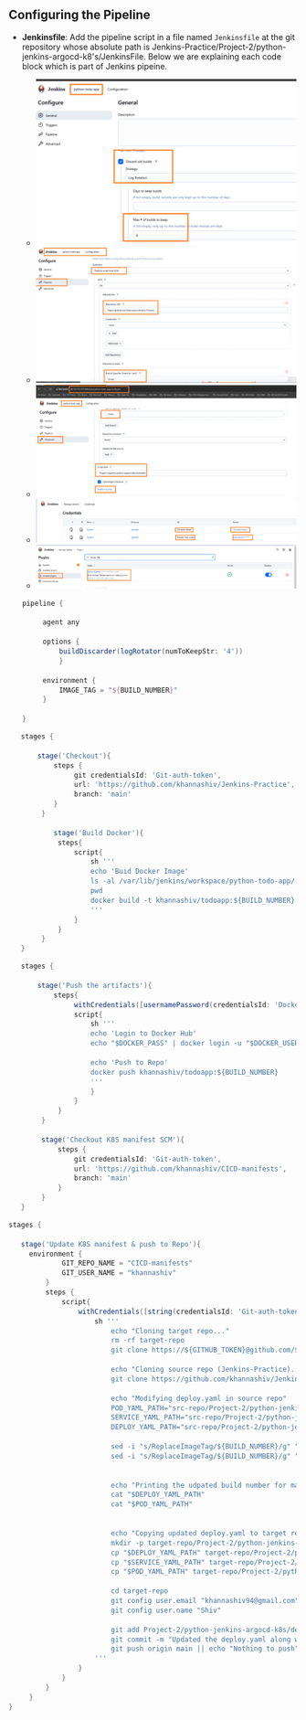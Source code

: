 ## Configuring the Pipeline

- **Jenkinsfile**: Add the pipeline script in a file named `Jenkinsfile` at the git repository whose absolute path is Jenkins-Practice/Project-2/python-jenkins-argocd-k8's/JenkinsFile. Below we are explaining each code block which is part of Jenkins pipeine.

    - ![](images/Jenkins-config-1.PNG "Jenkins-config-1")
    - ![](images/Jenkins-config-2.PNG "Jenkins-config-2")
    - ![](images/Jenkins-config-3.PNG "Jenkins-config-3")
    - ![](images/Jenkins-config-4.PNG "Jenkins-config-4")
    - ![](images/Jenkins-config-5.PNG "Jenkins-config-5")

   ```groovy
   pipeline {

        agent any 

        options {
            buildDiscarder(logRotator(numToKeepStr: '4'))
            }
        
        environment {
            IMAGE_TAG = "${BUILD_NUMBER}"
        }
        
   }
   ```

   <!-- Explaination of above code block .
        -- pipeline  : This starts the declarative pipeline block — the top-level container for everything.
        -- agent any : This tells Jenkins to run the pipeline on any available agent (node). If you have a Jenkins cluster, this can run on any worker.
        -- options { buildDiscarder(...) } : This limits how many past builds Jenkins keeps.
            . logRotator(numToKeepStr: '4') : means keep only the last 4 builds, and discard older ones.This is mainly useful for saving disk space.
        -- environment { IMAGE_TAG = "${BUILD_NUMBER}" }
            . This sets an environment variable called IMAGE_TAG to the value of BUILD_NUMBER.
            . BUILD_NUMBER is a built-in Jenkins variable that auto-increments with each pipeline run.
            . IMAGE_TAG could be used later to tag Docker images or version your build artifacts.
   -->


```groovy
   stages {

       stage('Checkout'){
           steps {
                git credentialsId: 'Git-auth-token', 
                url: 'https://github.com/khannashiv/Jenkins-Practice',
                branch: 'main'
           }
        }

           stage('Build Docker'){
            steps{
                script{
                    sh '''
                    echo 'Buid Docker Image'
                    ls -al /var/lib/jenkins/workspace/python-todo-app/
                    pwd
                    docker build -t khannashiv/todoapp:${BUILD_NUMBER} -f Project-2/python-jenkins-argocd-k8s/Dockerfile .
                    '''
                }
            }
        }
   }
   ```

   <!-- Explaination of Checkout as well as build stage.

        -- Checking out code" means:
            -- Downloading the latest version of your code from a version control system (like GitHub) to the machine where Jenkins (or any CI/CD tool) will work on it.

        -- Checks out code from the GitHub repository khannashiv/Jenkins-Practice on the main branch.
            -- Uses a stored Git credential (in Jenkins) called 'Git-auth-token' to authenticate (likely a Personal Access Token).
            -- Purpose: Pull the latest code from GitHub so Jenkins can build it.
        -- Stage: Build Docker
            -- Print "Build Docker Image"
            -- List files in the Jenkins workspace (/var/lib/jenkins/workspace/python-todo-app/)
            -- Print the current working directory (pwd)
            -- Build a Docker image using the docker build command.
                -- -t khannashiv/todoapp:${BUILD_NUMBER}: Tags the image with your Docker Hub username (khannashiv) and the Jenkins build number as the version.
                -- -f .../Dockerfile: Specifies the path to the Dockerfile inside your project.
                --  .: Uses the current directory as the build context (all files available to Docker for copying into the image).
                -- Purpose: Automatically create a versioned Docker image of your application from your codebase.
        -- Summary
           -- Your pipeline does the following:
                - Checks out the latest code from your GitHub repo.
                - Builds a Docker image from that code and tags it with the Jenkins build number.
   -->


```groovy
   stages {

       stage('Push the artifacts'){
           steps{
                withCredentials([usernamePassword(credentialsId: 'Docker-hub-creds', usernameVariable: 'DOCKER_USER', passwordVariable: 'DOCKER_PASS')]) {
                script{
                    sh '''
                    echo 'Login to Docker Hub'
                    echo "$DOCKER_PASS" | docker login -u "$DOCKER_USER" --password-stdin

                    echo 'Push to Repo'
                    docker push khannashiv/todoapp:${BUILD_NUMBER}
                    '''
                    }
                }
            }
        }
        
        stage('Checkout K8S manifest SCM'){
            steps {
                git credentialsId: 'Git-auth-token', 
                url: 'https://github.com/khannashiv/CICD-manifests',
                branch: 'main'
            }
        }
   }
   ```

   <!-- Explaination of Push as well as Checkout K8S manifest SCM .
    
        -- withCredentials block:
            - Uses a stored Jenkins credential with ID 'Docker-hub-creds'.
            - Maps the username to the shell variable $DOCKER_USER and password to $DOCKER_PASS.
        -- docker login:
            - Authenticates to Docker Hub using those credentials.
            - Uses --password-stdin for secure password input.
        -- docker push:
            -- Pushes the Docker image that we have built earlier (khannashiv/todoapp:${BUILD_NUMBER}) to your Docker Hub repository.
        -- Purpose: Upload your Docker image to Docker Hub so it can be used in deployments.

        -- Stage: Checkout K8S manifest SCM
            -- Pull the Kubernetes manifest repository (CICD-manifests) from GitHub.
            -- Uses Jenkins credentials (Git-auth-token) for access.
            -- Checks out the main branch.
            -- Purpose: Retrieve Kubernetes YAML files (like deployments, services) that will later be used to deploy your app.

        -- Summary
            -- This part of my pipeline:
                - Logs in to Docker Hub and pushes the Docker image.
                - Pulls Kubernetes deployment files from another Git repo, preparing for a Kubernetes deployment (likely in a following stage).
   -->


   ```groovy
   stages {

      stage('Update K8S manifest & push to Repo'){
        environment {
                GIT_REPO_NAME = "CICD-manifests"
                GIT_USER_NAME = "khannashiv"
            }
            steps {
                script{
                    withCredentials([string(credentialsId: 'Git-auth-token', variable: 'GITHUB_TOKEN')]) {
                        sh '''
                            echo "Cloning target repo..."
                            rm -rf target-repo
                            git clone https://${GITHUB_TOKEN}@github.com/${GIT_USER_NAME}/${GIT_REPO_NAME}.git target-repo

                            echo "Cloning source repo (Jenkins-Practice)..."
                            git clone https://github.com/khannashiv/Jenkins-Practice.git src-repo

                            echo "Modifying deploy.yaml in source repo"
                            POD_YAML_PATH="src-repo/Project-2/python-jenkins-argocd-k8s/deploy/pod.yaml"
                            SERVICE_YAML_PATH="src-repo/Project-2/python-jenkins-argocd-k8s/deploy/service.yaml"
                            DEPLOY_YAML_PATH="src-repo/Project-2/python-jenkins-argocd-k8s/deploy/deploy.yaml"

                            sed -i "s/ReplaceImageTag/${BUILD_NUMBER}/g" "$DEPLOY_YAML_PATH"
                            sed -i "s/ReplaceImageTag/${BUILD_NUMBER}/g" "$POD_YAML_PATH"
        

                            echo "Printing the udpated build number for manifest files."
                            cat "$DEPLOY_YAML_PATH"
                            cat "$POD_YAML_PATH"
        

                            echo "Copying updated deploy.yaml to target repo"
                            mkdir -p target-repo/Project-2/python-jenkins-argocd-k8s/deploy
                            cp "$DEPLOY_YAML_PATH" target-repo/Project-2/python-jenkins-argocd-k8s/deploy/
                            cp "$SERVICE_YAML_PATH" target-repo/Project-2/python-jenkins-argocd-k8s/deploy/
                            cp "$POD_YAML_PATH" target-repo/Project-2/python-jenkins-argocd-k8s/deploy/

                            cd target-repo
                            git config user.email "khannashiv94@gmail.com"
                            git config user.name "Shiv"

                            git add Project-2/python-jenkins-argocd-k8s/deploy/*
                            git commit -m "Updated the deploy.yaml along with this copying pod.yaml as well as service.yaml | Jenkins Pipeline" || echo "Nothing to commit"
                            git push origin main || echo "Nothing to push"
                        '''                        
                    }
                }
            }
        }
   }
   ```


   <!-- Explaination of Update K8S manifest & push to Repo
        
        NOTE : This git repository i.e. https://github.com/khannashiv/CICD-manifests initially is empty i.e. it is not holding any manifest files.

        -- This Jenkins pipeline stage automates the process of updating Kubernetes manifest files with the current build number, then pushing those updated files to a GitHub repo used for Kubernetes deployments.

        -- Stage: Update K8S manifest & push to Repo .
            -- Goal : Update image tags in YAML files (used for Kubernetes deployment) with the latest build number, and push those changes to the CICD-manifests GitHub repository.

        -- environment { ... } : Sets two environment variables:
               -- GIT_REPO_NAME: Name of the target GitHub repo (where updated files will be pushed) .
               -- GIT_USER_NAME: GitHub username used in the Git clone URL .

        -- withCredentials(...) : Uses a GitHub token (from Jenkins credentials) to authenticate private repo access securely.

        -- sh ''' ... '''  :  Shell script block

        -- Clone Target Repo (Where changes will be pushed):
            - git clone https://${GITHUB_TOKEN}@github.com/${GIT_USER_NAME}/${GIT_REPO_NAME}.git target-repo : Downloads the CICD-manifests repo into a folder named target-repo.

        -- Clone Source Repo (Where the original YAML files are): 
            - git clone https://github.com/khannashiv/Jenkins-Practice.git src-repo : Clones your Jenkins-Practice repo into src-repo — this repo contains the original deploy.yaml, pod.yaml, and service.yaml files.

        -- Modify the YAML files: sed -i "s/ReplaceImageTag/${BUILD_NUMBER}/g" "$DEPLOY_YAML_PATH"
            - Replaces the placeholder ReplaceImageTag in your YAML files with the actual Jenkins build number — this ensures the new Docker image version is used in the Kubernetes deployment.

        -- Print updated YAML files: Useful for debugging; prints the new content to the Jenkins log.

        -- Copy updated YAML files into the target repo: These updated files are copied to the correct location inside the target-repo directory, preparing them for commit.

        -- Commit and push the changes:
            -- git add ...
            -- git commit ...
            -- git push origin main
                - Pushes the updated Kubernetes manifests back to the GitHub repo (CICD-manifests), so that: They reflect the new Docker image version .

        Summary

                -- This stage automates versioning of your Kubernetes deployment files by doing following steps .
                        - Inserting the current build number
                        - Committing those updates
                        - Pushing them to a GitHub repo used for Kubernetes deployment
    -->
